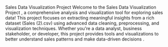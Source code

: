 Sales Data Visualization Project
Welcome to the Sales Data Visualization Project , a comprehensive analysis and visualization tool for exploring sales data! This project focuses on extracting meaningful insights from a rich dataset (Sales (2).csv) using advanced data cleaning, preprocessing, and visualization techniques. Whether you're a data analyst, business stakeholder, or developer, this project provides tools and visualizations to better understand sales patterns and make data-driven decisions .
